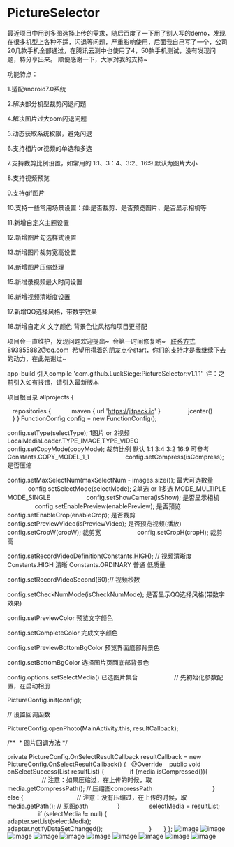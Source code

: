 # PictureSelector
最近项目中用到多图选择上传的需求，随后百度了一下用了别人写的demo，发现在很多机型上各种不适，闪退等问题，严重影响使用，后面我自己写了一个，公司20几款手机全部通过，在腾讯云测中也使用了4，50款手机测试，没有发现问题，特分享出来。
顺便感谢一下，大家对我的支持~

功能特点： 

1.适配android7.0系统

2.解决部分机型裁剪闪退问题

4.解决图片过大oom闪退问题

5.动态获取系统权限，避免闪退

6.支持相片or视频的单选和多选

7.支持裁剪比例设置，如常用的  1:1、3：4、3:2、16:9 默认为图片大小

8.支持视频预览

9.支持gif图片

10.支持一些常用场景设置：如:是否裁剪、是否预览图片、是否显示相机等


11.新增自定义主题设置


12.新增图片勾选样式设置


13.新增图片裁剪宽高设置


14.新增图片压缩处理


15.新增录视频最大时间设置


16.新增视频清晰度设置


17.新增QQ选择风格，带数字效果


18.新增自定义 文字颜色 背景色让风格和项目更搭配


项目会一直维护，发现问题欢迎提出~  会第一时间修复哟~   联系方式893855882@qq.com  希望用得着的朋友点个start，你们的支持才是我继续下去的动力，在此先谢过~

app-build 引入compile 'com.github.LuckSiege:PictureSelector:v1.1.1'  注：之前引入如有报错，请引入最新版本

项目根目录
allprojects {

    repositories {
    
        maven { url 'https://jitpack.io' }
        
        jcenter()
        
    }
}
FunctionConfig config = new FunctionConfig();

config.setType(selectType); 1图片 or 2视频 LocalMediaLoader.TYPE_IMAGE,TYPE_VIDEO
                   
config.setCopyMode(copyMode); 裁剪比例 默认 1:1 3:4 3:2 16:9 可参考 Constants.COPY_MODEL_1_1 
                    
config.setCompress(isCompress); 是否压缩

config.setMaxSelectNum(maxSelectNum - images.size()); 最大可选数量
                    
config.setSelectMode(selectMode); 2单选 or 1多选 MODE_MULTIPLE MODE_SINGLE
                    
config.setShowCamera(isShow); 是否显示相机
                    
config.setEnablePreview(enablePreview); 是否预览
                    
config.setEnableCrop(enableCrop); 是否裁剪
                   
config.setPreviewVideo(isPreviewVideo); 是否预览视频(播放)
                    
config.setCropW(cropW); 裁剪宽
                    
config.setCropH(cropH); 裁剪高

config.setRecordVideoDefinition(Constants.HIGH); // 视频清晰度 Constants.HIGH 清晰 Constants.ORDINARY 普通 低质量

config.setRecordVideoSecond(60);// 视频秒数

config.setCheckNumMode(isCheckNumMode); 是否显示QQ选择风格(带数字效果)

config.setPreviewColor 预览文字颜色

config.setCompleteColor 完成文字颜色

config.setPreviewBottomBgColor 预览界面底部背景色

config.setBottomBgColor 选择图片页面底部背景色

config.options.setSelectMedia() 已选图片集合
                    
// 先初始化参数配置，在启动相册
 
PictureConfig.init(config);

// 设置回调函数

PictureConfig.openPhoto(MainActivity.this, resultCallback);

 /**
  * 图片回调方法
 */

private PictureConfig.OnSelectResultCallback resultCallback = new PictureConfig.OnSelectResultCallback() {
    @Override
    public void onSelectSuccess(List<LocalMedia> resultList) {
    
            if (media.isCompressed()){
                    
            // 注意：如果压缩过，在上传的时候，取 media.getCompressPath(); // 压缩图compressPath
                        
            } else {
                    
            // 注意：没有压缩过，在上传的时候，取 media.getPath(); // 原图path
       
            }
    
             selectMedia = resultList;
             
            if (selectMedia != null) {
            
                adapter.setList(selectMedia);
                
                adapter.notifyDataSetChanged();
                
            }
        }
  };
![image](https://github.com/LuckSiege/PictureSelector/blob/master/image/A574F86A9A9F42A77D03B0ACC9E761C9.jpg)
![image](https://github.com/LuckSiege/PictureSelector/blob/master/image/ABE302D298BD56DEC871F4464E64646F.jpg)
![image](https://github.com/LuckSiege/PictureSelector/blob/master/image/3483AB11C78AF4C6DCC408504768A138.jpg)
![image](https://github.com/LuckSiege/PictureSelector/blob/master/image/66C119A6BD918EAF9418324836C34BA6.jpg)
![image](https://github.com/LuckSiege/PictureSelector/blob/master/image/5F1513BFD9490AF153E3E30840964FB1.jpg)
![image](https://github.com/LuckSiege/PictureSelector/blob/master/image/BA7C4A038613182020DA9CE0152DA5D4.jpg)
![image](https://github.com/LuckSiege/PictureSelector/blob/master/image/0F918EB15954836F59A95A3F7E0D2012.jpg)
![image](https://github.com/LuckSiege/PictureSelector/blob/master/image/2AEDE4E52CC095F5896E066C59DDDF85.jpg)
![image](https://github.com/LuckSiege/PictureSelector/blob/master/image/36C818DEDF2A5AA745CD699FBBF67E7F.jpg)
![image](https://github.com/LuckSiege/PictureSelector/blob/master/image/9B433C9C47C3FCA7BC42D6E3B6F27698.jpg)
